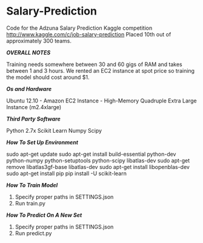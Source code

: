 Salary-Prediction
=================

Code for the Adzuna Salary Prediction Kaggle competition
http://www.kaggle.com/c/job-salary-prediction 
Placed 10th out of approximately 300 teams.

***OVERALL NOTES***


Training needs somewhere between 30 and 60 gigs of RAM and takes between 1 and 3 hours.
We rented an EC2 instance at spot price so training the model should cost around $1.

***Os and Hardware***

Ubuntu 12.10 - Amazon EC2 Instance - High-Memory Quadruple Extra Large Instance (m2.4xlarge)

***Third Party Software***

Python 2.7x
Scikit Learn
Numpy
Scipy

***How To Set Up Environment***

sudo apt-get update
sudo apt-get install build-essential python-dev python-numpy python-setuptools python-scipy libatlas-dev
sudo apt-get remove libatlas3gf-base libatlas-dev
sudo apt-get install libopenblas-dev
sudo apt-get install pip
pip install -U scikit-learn

***How To Train Model***

1) Specify proper paths in SETTINGS.json
2) Run train.py

***How To Predict On A New Set***

1) Specify proper paths in SETTINGS.json
2) Run predict.py